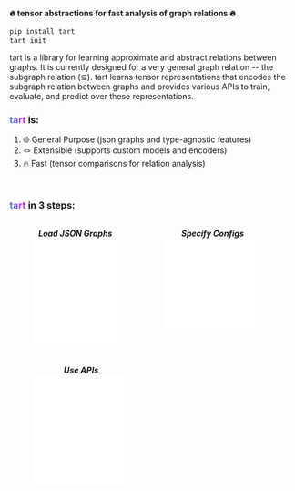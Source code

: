 **🔥 tensor abstractions for fast analysis of graph relations 🔥**

```shell
pip install tart
tart init
```

tart is a library for learning approximate and abstract relations between graphs. It is currently designed for a very general
graph relation -- the subgraph relation (⊆). tart learns tensor representations that encodes the subgraph relation between graphs and provides various APIs to train, evaluate, and predict over these representations.

<h3><span style="background-image: linear-gradient(-294deg, #1E98FD, #FF00F7); -webkit-background-clip: text; -webkit-text-fill-color: transparent;">tart</span> is:</h3>

1. 🌐 General Purpose (json graphs and type-agnostic features)
2. 🪢 Extensible (supports custom models and encoders)
3. 🔥 Fast (tensor comparisons for relation analysis)

</br>


<h3><span style="background-image: linear-gradient(-294deg, #1E98FD, #FF00F7); -webkit-background-clip: text; -webkit-text-fill-color: transparent;">tart</span> in 3 steps:</h3>
<div float="left" style="display: flex; flex-wrap: wrap">
    <figure style="width:30%; vertical-align:middle">
        <figcaption style="text-align:center"><em><b>Load JSON Graphs</b></em></figcaption>
        <img src="_static/graph.svg">
    </figure>
    <figure style="width:34%; vertical-align:middle">
        <figcaption style="text-align:center"><em><b>Specify Configs</b></em></figcaption>
        <img src="_static/configs.svg">
    </figure>
    <figure style="width:34%; vertical-align:middle">
        <figcaption style="text-align:center"><em><b>Use APIs</b></em></figcaption>
        <img src="_static/apis.svg">
    </figure>
    
</div>

<!-- tart is used by:
1. CodeScholar: exploring code idiom search as frequent subgraph mining.
2. tartSAT: capturing common UNSAT cores as frequent subgraphs in formulae.
3. ... -->
